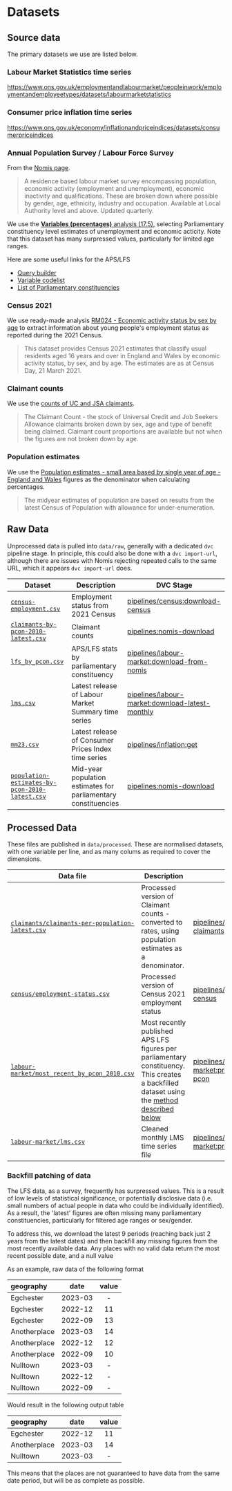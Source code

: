 # Datasets

## Source data

The primary datasets we use are listed below.

### Labour Market Statistics time series

https://www.ons.gov.uk/employmentandlabourmarket/peopleinwork/employmentandemployeetypes/datasets/labourmarketstatistics

### Consumer price inflation time series

https://www.ons.gov.uk/economy/inflationandpriceindices/datasets/consumerpriceindices

<!--
### Jobs and Vacancies

We take the estimated number of job vacancies in the UK from the VACS01 release from the Office of National Statistics: 

https://www.ons.gov.uk/employmentandlabourmarket/peoplenotinwork/unemployment/datasets/vacanciesandunemploymentvacs01

We also use the VACS02 ONS release to derive the percentage growth in quarterly average job vacancies by sector:

https://www.ons.gov.uk/employmentandlabourmarket/peoplenotinwork/unemployment/datasets/vacanciesbyindustryvacs02
-->

### Annual Population Survey / Labour Force Survey

From the [Nomis page](https://www.nomisweb.co.uk/datasets/apsnew).

> A residence based labour market survey encompassing population, economic
> activity (employment and unemployment), economic inactivity and
> qualifications. These are broken down where possible by gender, age,
> ethnicity, industry and occupation. Available at Local Authority level and
> above. Updated quarterly.

We use the
[**Variables (percentages)** analysis (17.5)](https://www.nomisweb.co.uk/api/v01/dataset/NM_17_5/def.htm),
selecting Parliamentary constituency level estimates of unemployment and
economic acticity. Note that this dataset has many surpressed values,
particularly for limited age ranges.

Here are some useful links for the APS/LFS

- [Query builder](https://www.nomisweb.co.uk/query/construct/summary.asp?reset=yes&mode=construct&dataset=17&version=0&anal=5&initsel=)
- [Variable codelist](https://www.nomisweb.co.uk/api/v01/dataset/NM_17_5/variable.def.htm)
- [List of Parliamentary constituencies](https://www.nomisweb.co.uk/api/v01/dataset/NM_17_5/geography/TYPE460.def.htm)

<!--
Links to machine-readble versions of metadata

https://www.nomisweb.co.uk/api/v01/dataset/NM_17_5/def.sdmx.json
https://www.nomisweb.co.uk/api/v01/dataset/NM_17_5/variable.def.sdmx.json
https://www.nomisweb.co.uk/api/v01/dataset/NM_17_5/GEOGRAPHY/TYPE460.def.sdmx.json
-->

### Census 2021

We use ready-made analysis
[RM024 - Economic activity status by sex by age](https://www.nomisweb.co.uk/datasets/c2021rm024)
to extract information about young people's employment status as reported during
the 2021 Census.

> This dataset provides Census 2021 estimates that classify usual residents aged
> 16 years and over in England and Wales by economic activity status, by sex,
> and by age. The estimates are as at Census Day, 21 March 2021.

### Claimant counts

We use the
[counts of UC and JSA claimants](https://www.nomisweb.co.uk/datasets/ucjsa).

> The Claimant Count - the stock of Universal Credit and Job Seekers Allowance
> claimants broken down by sex, age and type of benefit being claimed. Claimant
> count proportions are available but not when the figures are not broken down
> by age.

### Population estimates

We use the
[Population estimates - small area based by single year of age - England and Wales](https://www.nomisweb.co.uk/datasets/pestsyoaoa)
figures as the denominator when calculating percentages.

> The midyear estimates of population are based on results from the latest
> Census of Population with allowance for under-enumeration.

## Raw Data

Unprocessed data is pulled into `data/raw`, generally with a dedicated `dvc`
pipeline stage. In principle, this could also be done with a `dvc import-url`,
although there are issues with Nomis rejecting repeated calls to the same URL,
which it appears `dvc import-url` does.

| Dataset                                                                                                    | Description                                                    | DVC Stage                                                                              |
| ---------------------------------------------------------------------------------------------------------- | -------------------------------------------------------------- | -------------------------------------------------------------------------------------- |
| [`census-employment.csv`](../data/raw/census-employment.csv)                                               | Employment status from 2021 Census                             | [pipelines/census:download-census](../pipelines/census/dvc.yaml)                       |
| [`claimants-by-pcon-2010-latest.csv`](../data/raw/claimants-by-pcon-2010-latest.csv)                       | Claimant counts                                                | [pipelines:nomis-download](../pipelines/dvc.yaml)                                      |
| [`lfs_by_pcon.csv`](../data/raw/lfs_by_pcon.csv)                                                           | APS/LFS stats by parliamentary constituency                    | [pipelines/labour-market:download-from-nomis](../pipelines/labour-market/dvc.yaml)     |
| [`lms.csv`](../data/raw/lms.csv)                                                                           | Latest release of Labour Market Summary time series            | [pipelines/labour-market:download-latest-monthly](../pipelines/labour-market/dvc.yaml) |
| [`mm23.csv`](../data/raw/mm23.csv)                                                                         | Latest release of Consumer Prices Index time series            | [pipelines/inflation:get](../pipelines/inflation/dvc.yaml)                             |
| [`population-estimates-by-pcon-2010-latest.csv`](../data/raw/population-estimates-by-pcon-2010-latest.csv) | Mid-year population estimates for parliamentary constituencies | [pipelines:nomis-download](../pipelines/dvc.yaml)                                      |

## Processed Data

These files are published in `data/processed`. These are normalised datasets,
with one variable per line, and as many colums as required to cover the
dimensions.

| Data file                                                                                                          | Description                                                                                                                                          | Pipeline                                                                              |
| ------------------------------------------------------------------------------------------------------------------ | ---------------------------------------------------------------------------------------------------------------------------------------------------- | ------------------------------------------------------------------------------------- |
| [`claimants/claimants-per-population-latest.csv`](../data/processed/claimants/claimants-per-population-latest.csv) | Processed version of Claimant counts - converted to rates, using population estimates as a denominator.                                              | [pipelines/claimants:process-claimants](../pipelines/claimants/dvc.yaml)              |
| [`census/employment-status.csv`](../data/processed/census/employment-status.csv)                                   | Processed version of Census 2021 employment status                                                                                                   | [pipelines/census:process-census](../pipelines/census/dvc.yaml)                       |
| [`labour-market/most_recent_by_pcon_2010.csv`](../data/processed/labour-market/most_recent_by_pcon_2010.csv)       | Most recently published APS LFS figures per parliamentary constituency. This creates a backfilled dataset using the [method described below](#patch) | [pipelines/labour-market:process-latest-by-pcon](../pipelines/labour-market/dvc.yaml) |
| [`labour-market/lms.csv`](../data/processed/labour-market/lms.csv)                                                 | Cleaned monthly LMS time series file                                                                                                                 | [pipelines/labour-market:process-lms](../pipelines/labour-market/dvc.yaml)            |

### Backfill patching of data

The LFS data, as a survey, frequently has surpressed values. This is a result of
low levels of statistical significance, or potentially disclosive data (i.e.
small numbers of actual people in data who could be individually identified). As
a result, the 'latest' figures are often missing many parliamentary
constituencies, particularly for filtered age ranges or sex/gender.

To address this, we download the latest 9 periods (reaching back just 2 years
from the latest dates) and then backfill any missing figures from the most
recently available data. Any places with no valid data return the most recent
possible date, and a null value

As an example, raw data of the following format

| geography    |  date   | value |
| :----------- | :-----: | :---: |
| Egchester    | 2023-03 |   -   |
| Egchester    | 2022-12 |  11   |
| Egchester    | 2022-09 |  13   |
| Anotherplace | 2023-03 |  14   |
| Anotherplace | 2022-12 |  12   |
| Anotherplace | 2022-09 |  10   |
| Nulltown     | 2023-03 |   -   |
| Nulltown     | 2022-12 |   -   |
| Nulltown     | 2022-09 |   -   |

Would result in the following output table

| geography    |  date   | value |
| :----------- | :-----: | :---: |
| Egchester    | 2022-12 |  11   |
| Anotherplace | 2023-03 |  14   |
| Nulltown     | 2023-03 |   -   |

This means that the places are not guaranteed to have data from the same date
period, but will be as complete as possible.
